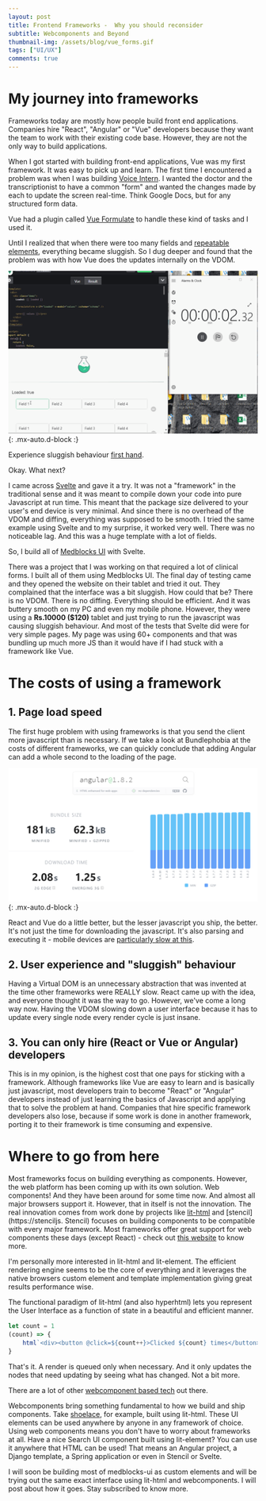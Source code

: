```yaml
---
layout: post
title: Frontend Frameworks -  Why you should reconsider
subtitle: Webcomponents and Beyond
thumbnail-img: /assets/blog/vue_forms.gif
tags: ["UI/UX"]
comments: true
---
```

# My journey into frameworks
Frameworks today are mostly how people build front end applications. Companies hire "React", "Angular" or "Vue" developers because they want the team to work with their existing code base. However, they are not the only way to build applications. 

When I got started with building front-end applications, Vue was my first framework. It was easy to pick up and learn. The first time I encountered a problem was when I was building [Voice Intern](https://voiceintern.com/). I wanted the doctor and the transcriptionist to have a common "form" and wanted the changes made by each to update the screen real-time. Think Google Docs, but for any structured form data.

Vue had a plugin called [Vue Formulate](https://vueformulate.com/) to handle these kind of tasks and I used it.

Until I realized that when there were too many fields and [repeatable elements](https://github.com/wearebraid/vue-formulate/issues/171), everything became sluggish. So I dug deeper and found that the problem was with how Vue does the updates internally on the VDOM. 

![Vue Formulate lag](/assets/blog/vue_forms.gif){: .mx-auto.d-block :}

Experience sluggish behaviour [first hand](https://codepen.io/crawf/pen/qBbKEBJ).

Okay. What next?

I came across [Svelte](https://svelte.dev/) and gave it a try. It was not a "framework" in the traditional sense and it was meant to compile down your code into pure Javascript at run time. This meant that the package size delivered to your user's end device is very minimal. And since there is no overhead of the VDOM and diffing, everything was supposed to be smooth. I tried the same example using Svelte and to my surprise, it worked very well. There was no noticeable lag. And this was a huge template with a lot of fields.



So, I build all of [Medblocks UI](https://blog.medblocks.org/2021-01-26-introducing-medblocks-ui/) with Svelte.

There was a project that I was working on that required a lot of clinical forms. I built all of them using Medblocks UI. The final day of testing came and they opened the website on their tablet and tried it out. They complained that the interface was a bit sluggish. How could that be? There is no VDOM. There is no diffing. Everything should be efficient. And it was buttery smooth on my PC and even my mobile phone. 
However, they were using a **Rs.10000 ($120)** tablet and just trying to run the javascript was causing sluggish behaviour. And most of the tests that Svelte did were for very simple pages. My page was using 60+ components and that was bundling up much more JS than it would have if I had stuck with a framework like Vue.

# The costs of using a framework
## 1. Page load speed
The first huge problem with using frameworks is that you send the client more javascript than is necessary. If we take a look at Bundlephobia at the costs of different frameworks, we can quickly conclude that adding Angular can add a whole second to the loading of the page. 

![Angular bundle size](/assets/blog/angular_bundle.png){: .mx-auto.d-block :}

React and Vue do a little better, but the lesser javascript you ship, the better. It's not just the time for downloading the javascript. It's also parsing and executing it - mobile devices are [particularly slow at this](https://medium.com/reloading/javascript-start-up-performance-69200f43b201).


## 2. User experience and "sluggish" behaviour
Having a Virtual DOM is an unnecessary abstraction that was invented at the time other frameworks were REALLY slow. React came up with the idea, and everyone thought it was the way to go. However, we've come a long way now. Having the VDOM slowing down a user interface because it has to update every single node every render cycle is just insane.

## 3. You can only hire (React or Vue or Angular) developers 
This is in my opinion, is the highest cost that one pays for sticking with a framework. Although frameworks like Vue are easy to learn and is basically just javascript, most developers train to become "React" or "Angular" developers instead of just learning the basics of Javascript and applying that to solve the problem at hand. Companies that hire specific framework developers also lose, because if some work is done in another framework, porting it to their framework is time consuming and expensive.


# Where to go from here
Most frameworks focus on building everything as components. However, the web platform has been coming up with its own solution. Web components! And they have been around for some time now. And almost all major browsers support it. However, that in itself is not the innovation. The real innovation comes from work done by projects like [lit-html](https://lit-html.polymer-project.org/) and [stencil](https://stenciljs. Stencil) focuses on building components to be compatible with every major framework. Most frameworks offer great support for web components these days (except React) - check out [this website](https://custom-elements-everywhere.com/) to know more.

I'm personally more interested in lit-html and lit-element. The efficient rendering engine seems to be the core of everything and it leverages the native browsers custom element and template implementation giving great results performance wise. 

The functional paradigm of lit-html (and also hyperhtml) lets you represent the User Interface as a function of state in a beautiful and efficient manner. 

```js
let count = 1
(count) => {
    html`<div><button @click=${count++}>Clicked ${count} times</button></div>`
}
```

That's it. A render is queued only when necessary. And it only updates the nodes that need updating by seeing what has changed. Not a bit more.

There are a lot of other [webcomponent based tech](https://webcomponents.dev/blog/all-the-ways-to-make-a-web-component/) out there.

Webcomponents bring something fundamental to how we build and ship components. Take [shoelace](https://shoelace.style/), for example, built using lit-html. These UI elements can be used anywhere by anyone in any framework of choice. Using web components means you don't have to worry about frameworks at all. Have a nice Search UI component built using lit-element? You can use it anywhere that HTML can be used! That means an Angular project, a Django template, a Spring application or even in Stencil or Svelte.  

I will soon be building most of medblocks-ui as custom elements and will be trying out the same exact interface using lit-html and webcomponents. I will post about how it goes. Stay subscribed to know more.